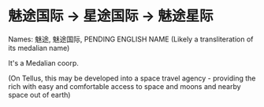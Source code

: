 # 魅途国际 -> 星途国际 -> 魅途星际

Names: 魅途, 魅途国际, PENDING ENGLISH NAME (Likely a transliteration of its medalian name)

It's a Medalian coorp.

(On Tellus, this may be developed into a space travel agency - providing the rich with easy and comfortable access to space and moons and nearby space out of earth)